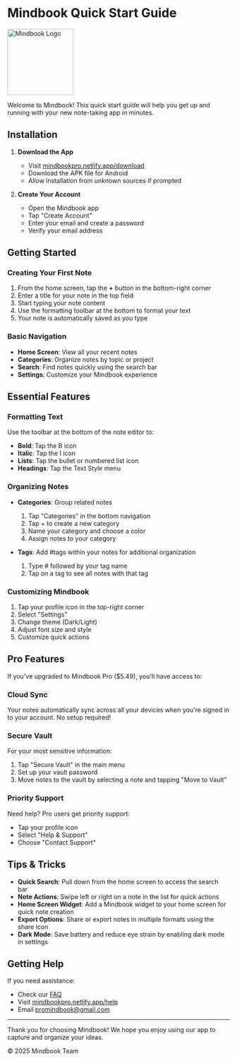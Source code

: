 # Mindbook Quick Start Guide

<img src="assets/icon.png" alt="Mindbook Logo" width="150"/>

Welcome to Mindbook! This quick start guide will help you get up and running with your new note-taking app in minutes.

## Installation

1. **Download the App**

   - Visit [mindbookpro.netlify.app/download](https://mindbookpro.netlify.app/download)
   - Download the APK file for Android
   - Allow installation from unknown sources if prompted

2. **Create Your Account**
   - Open the Mindbook app
   - Tap "Create Account"
   - Enter your email and create a password
   - Verify your email address

## Getting Started

### Creating Your First Note

1. From the home screen, tap the **+** button in the bottom-right corner
2. Enter a title for your note in the top field
3. Start typing your note content
4. Use the formatting toolbar at the bottom to format your text
5. Your note is automatically saved as you type

### Basic Navigation

- **Home Screen**: View all your recent notes
- **Categories**: Organize notes by topic or project
- **Search**: Find notes quickly using the search bar
- **Settings**: Customize your Mindbook experience

## Essential Features

### Formatting Text

Use the toolbar at the bottom of the note editor to:

- **Bold**: Tap the B icon
- **Italic**: Tap the I icon
- **Lists**: Tap the bullet or numbered list icon
- **Headings**: Tap the Text Style menu

### Organizing Notes

- **Categories**: Group related notes

  1. Tap "Categories" in the bottom navigation
  2. Tap + to create a new category
  3. Name your category and choose a color
  4. Assign notes to your category

- **Tags**: Add #tags within your notes for additional organization
  1. Type # followed by your tag name
  2. Tap on a tag to see all notes with that tag

### Customizing Mindbook

1. Tap your profile icon in the top-right corner
2. Select "Settings"
3. Change theme (Dark/Light)
4. Adjust font size and style
5. Customize quick actions

## Pro Features

If you've upgraded to Mindbook Pro ($5.49), you'll have access to:

### Cloud Sync

Your notes automatically sync across all your devices when you're signed in to your account. No setup required!

### Secure Vault

For your most sensitive information:

1. Tap "Secure Vault" in the main menu
2. Set up your vault password
3. Move notes to the vault by selecting a note and tapping "Move to Vault"

### Priority Support

Need help? Pro users get priority support:

- Tap your profile icon
- Select "Help & Support"
- Choose "Contact Support"

## Tips & Tricks

- **Quick Search**: Pull down from the home screen to access the search bar
- **Note Actions**: Swipe left or right on a note in the list for quick actions
- **Home Screen Widget**: Add a Mindbook widget to your home screen for quick note creation
- **Export Options**: Share or export notes in multiple formats using the share icon
- **Dark Mode**: Save battery and reduce eye strain by enabling dark mode in settings

## Getting Help

If you need assistance:

- Check our [FAQ](https://mindbookpro.netlify.app/faq)
- Visit [mindbookpro.netlify.app/help](https://mindbookpro.netlify.app/help)
- Email [promindbook@gmail.com](mailto:promindbook@gmail.com)

---

Thank you for choosing Mindbook! We hope you enjoy using our app to capture and organize your ideas.

© 2025 Mindbook Team
